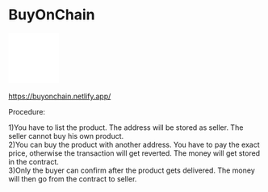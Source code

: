 ﻿# BuyOnChain
<img src="logo/Buy.gif" width="100">

https://buyonchain.netlify.app/

Procedure:
   
1)You have to list the product. The address will be stored as seller. The seller cannot buy his own product.                   
2)You can buy the product with another address. You have to pay the exact price, otherwise the transaction will get reverted. The money will get stored in the contract.                                
3)Only the buyer can confirm after the product gets delivered. The money will then go from the contract to seller.

